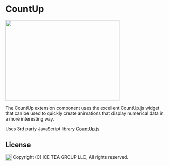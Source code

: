 CountUp
====

<img src="../CountUp.png" width="358" height="252">

The CountUp extension component uses the excellent CountUp.js widget that can be used to quickly create animations that display numerical data in a more interesting way.

Uses 3rd party JavaScript library [CountUp.js](http://inorganik.github.io/countUp.js/)

License
-------
<img src="http://iceteagroup.com/wp-content/uploads/2017/01/Square-64x64-trasp.png" height="20" align="top"> Copyright (C) ICE TEA GROUP LLC, All rights reserved.
